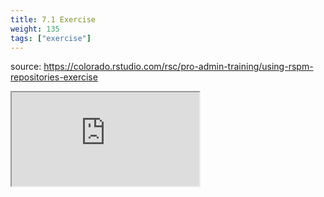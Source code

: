 ```yaml
---
title: 7.1 Exercise
weight: 135
tags: ["exercise"]
---
```


source: https://colorado.rstudio.com/rsc/pro-admin-training/using-rspm-repositories-exercise

<div class="responsive-container-learnr">
  <div class="cssload-loader">
    <div class="cssload-inner cssload-one"></div>
    <div class="cssload-inner cssload-two"></div>
    <div class="cssload-inner cssload-three"></div>
  </div>
  <iframe 
    src="https://colorado.rstudio.com/rsc/pro-admin-training/using-rspm-repositories-exercise" 
    gesture="media"  allowfullscreen>
  </iframe>
</div>



